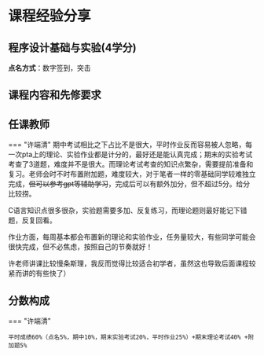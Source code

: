 # 课程经验分享 

## 程序设计基础与实验(4学分)

**点名方式**：数字签到，突击

## 课程内容和先修要求

## 任课教师

=== "许端清"
期中考试相比之下占比不是很大，平时作业反而容易被人忽略，每一次pta上的理论、实验作业都是计分的，最好还是能认真完成；期末的实验考试考查了3道题，难度并不是很大。而理论考试考查的知识点繁杂，需要提前准备和复习。老师会时不时布置附加题，难度较大，对于笔者一样的零基础同学较难独立完成，~~但可以参考gpt等辅助学习~~，完成后可以有额外加分，但不超过5分。给分比较捞。

C语言知识点很多很杂，实验题需要多加、反复练习，而理论题则最好能记下错题，反复回看。

​作业方面，每周基本都会布置新的理论和实验作业，任务量较大，有些同学可能会很快完成，但不必焦虑，按照自己的节奏就好！

许老师讲课比较慢条斯理，我反而觉得比较适合初学者，虽然这也导致后面课程较紧而讲的有些快了）

## 分数构成

=== "许端清"

    平时成绩60%（点名5%，期中10%，期末实验考试20%，平时作业25%）+期末理论考试40% +附加题5%
